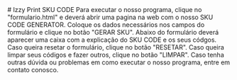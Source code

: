 <div align="center"></div>
# Izzy Print SKU CODE
Para executar o nosso programa, clique no "formulario.html" e deverá abrir uma pagina na web com o nosso SKU CODE GENERATOR. 
Coloque os dados necessários nos campos do formulário e clique no botão "GERAR SKU".
Abaixo do formulário deverá aparecer uma caixa com a explicação do SKU CODE e os seus códgos. 
Caso queira resetar o formulário, clique no botão "RESETAR".
Caso queira limpar seus códigos e fazer outros, clique no botão "LIMPAR".
Caso tenha outras dúvida ou problemas em como executar o nosso programa, entre em contato conosco.

